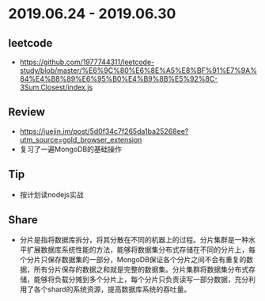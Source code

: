
# 2019.06.24 - 2019.06.30

## leetcode
* https://github.com/1977744311/leetcode-study/blob/master/%E6%9C%80%E6%8E%A5%E8%BF%91%E7%9A%84%E4%B8%89%E6%95%B0%E4%B9%8B%E5%92%8C-3Sum.Closest/index.js

## Review
* https://juejin.im/post/5d0f34c7f265da1ba25268ee?utm_source=gold_browser_extension
* 复习了一遍MongoDB的基础操作

## Tip
* 按计划读nodejs实战

## Share
* 分片是指将数据库拆分，将其分散在不同的机器上的过程。分片集群是一种水平扩展数据库系统性能的方法，能够将数据集分布式存储在不同的分片上，每个分片只保存数据集的一部分，MongoDB保证各个分片之间不会有重复的数据，所有分片保存的数据之和就是完整的数据集。分片集群将数据集分布式存储，能够将负载分摊到多个分片上，每个分片只负责读写一部分数据，充分利用了各个shard的系统资源，提高数据库系统的吞吐量。
